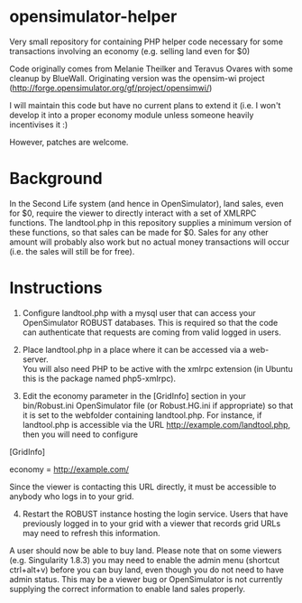 opensimulator-helper
====================

Very small repository for containing PHP helper code necessary for some transactions involving an economy (e.g. selling land even for $0)

Code originally comes from Melanie Theilker and Teravus Ovares with some cleanup by BlueWall.  Originating version was the opensim-wi
project (http://forge.opensimulator.org/gf/project/opensimwi/)

I will maintain this code but have no current plans to extend it (i.e. I won't develop it into a proper economy module unless someone heavily incentivises it :)

However, patches are welcome.

Background
==========

In the Second Life system (and hence in OpenSimulator), land sales, even for $0, require the viewer to directly interact with a set of 
XMLRPC functions.  The landtool.php in this repository supplies a minimum version of these functions, so that sales can be made for $0.  Sales
for any other amount will probably also work but no actual money transactions will occur (i.e. the sales will still be for free).

Instructions
============

1) Configure landtool.php with a mysql user that can access your OpenSimulator ROBUST databases.  This is required so that the code can
authenticate that requests are coming from valid logged in users.

2) Place landtool.php in a place where it can be accessed via a web-server.  
You will also need PHP to be active with the xmlrpc extension (in Ubuntu this is the package named php5-xmlrpc).

3) Edit the economy parameter in the [GridInfo] section in your bin/Robust.ini OpenSimulator file (or Robust.HG.ini if appropriate) so that it is set
to the webfolder containing landtool.php.  For instance, if landtool.php is accessible via the URL http://example.com/landtool.php, then you will need to configure

[GridInfo]

economy = http://example.com/

Since the viewer is contacting this URL directly, it must be accessible to anybody who logs in to your grid.

4) Restart the ROBUST instance hosting the login service.  Users that have previously logged in to your grid with a viewer that records grid URLs
may need to refresh this information.

A user should now be able to buy land.  Please note that on some viewers (e.g. Singularity 1.8.3) you may need to enable the admin menu
(shortcut ctrl+alt+v) before you can buy land, even though you do not need to have admin status.  This may be a viewer bug or OpenSimulator is
not currently supplying the correct information to enable land sales properly.
